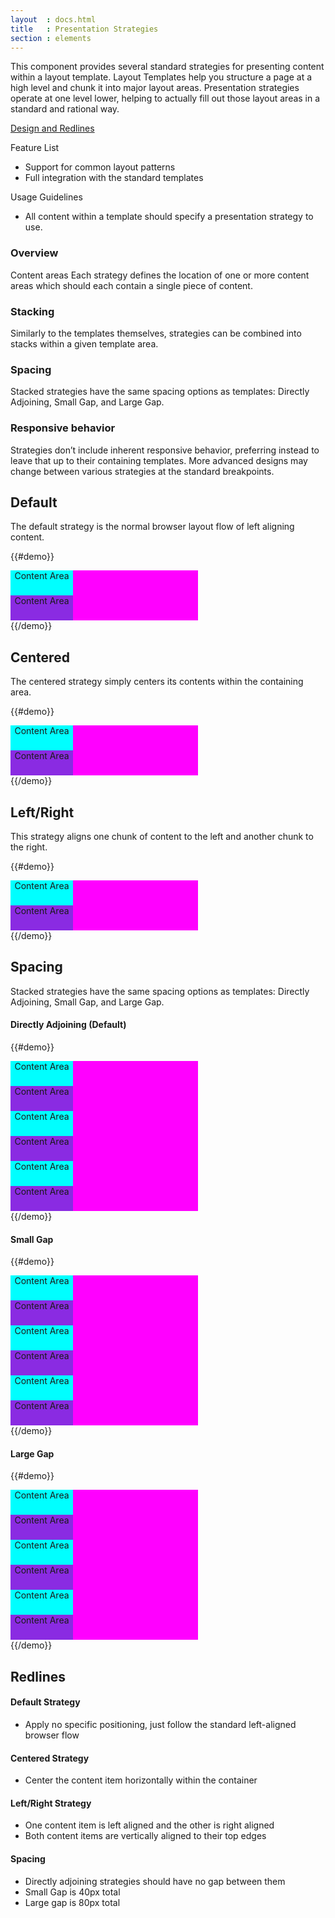 ```yaml
---
layout  : docs.html
title   : Presentation Strategies
section : elements
---
```



This component provides several standard strategies for presenting content within a layout template.
Layout Templates help you structure a page at a high level and chunk it into major layout areas. Presentation strategies operate at one level lower, helping to actually fill out those layout areas in a standard and rational way.

[Design and Redlines](https://pearson-higher-ed.github.io/design/c/presentation-strategies/)

Feature List
- Support for common layout patterns
- Full integration with the standard templates

Usage Guidelines
- All content within a template should specify a presentation strategy to use.


### Overview
Content areas
Each strategy defines the location of one or more content areas which should each contain a single piece of content.

### Stacking
Similarly to the templates themselves, strategies can be combined into stacks within a given template area.

### Spacing
Stacked strategies have the same spacing options as templates: Directly Adjoining, Small Gap, and Large Gap.

### Responsive behavior
Strategies don’t include inherent responsive behavior, preferring instead to leave that up to their containing templates. More advanced designs may change between various strategies at the standard breakpoints.


## Default
The default strategy is the normal browser layout flow of left aligning content.

{{#demo}}
<div class='pe-template__single' style='background:magenta;width:300px;'>
  <div class='pe-strategy__default'>
    <div style='background:cyan;text-align:center;height:40px;width:100px;'>Content Area</div>
    <div style='background:blueViolet;text-align:center;height:40px;width:100px;'>Content Area</div>
  </div>
</div>
{{/demo}}


## Centered
The centered strategy simply centers its contents within the containing area.

{{#demo}}
  <div class='pe-template__single' style='background:magenta;width:300px;'>
    <div class='pe-strategy__centered'>
      <div style='background:cyan;text-align:center;height:40px;width:100px;'>Content Area</div>
      <div style='background:blueViolet;text-align:center;height:40px;width:100px;'>Content Area</div>
    </div>
  </div>
{{/demo}}


## Left/Right
This strategy aligns one chunk of content to the left and another chunk to the right.

{{#demo}}
  <div class='pe-template__single' style='background:magenta;width:300px;'>
    <div class='pe-strategy__left_right'>
      <div style='background:cyan;text-align:center;height:40px;width:100px;'>Content Area</div>
      <div style='background:blueViolet;text-align:center;height:40px;width:100px;'>Content Area</div>
    </div>
  </div>
{{/demo}}


## Spacing
Stacked strategies have the same spacing options as templates: Directly Adjoining, Small Gap, and Large Gap.

#### Directly Adjoining (Default)
{{#demo}}
  <div class='pe-template__single' style='background:magenta;width:300px;'>
    <div class='pe-strategy__centered'>
      <div style='background:cyan;text-align:center;height:40px;width:100px;'>Content Area</div>
      <div style='background:blueViolet;text-align:center;height:40px;width:100px;'>Content Area</div>
    </div>
    <div class='pe-strategy__centered'>
      <div style='background:cyan;text-align:center;height:40px;width:100px;'>Content Area</div>
      <div style='background:blueViolet;text-align:center;height:40px;width:100px;'>Content Area</div>
    </div>
    <div class='pe-strategy__centered'>
      <div style='background:cyan;text-align:center;height:40px;width:100px;'>Content Area</div>
      <div style='background:blueViolet;text-align:center;height:40px;width:100px;'>Content Area</div>
    </div>
  </div>
{{/demo}}

#### Small Gap
{{#demo}}
  <div class='pe-template__single' style='background:magenta;width:300px;'>
    <div class='pe-strategy__centered--small-gap'>
      <div style='background:cyan;text-align:center;height:40px;width:100px;'>Content Area</div>
      <div style='background:blueViolet;text-align:center;height:40px;width:100px;'>Content Area</div>
    </div>
    <div class='pe-strategy__centered--small-gap'>
      <div style='background:cyan;text-align:center;height:40px;width:100px;'>Content Area</div>
      <div style='background:blueViolet;text-align:center;height:40px;width:100px;'>Content Area</div>
    </div>
    <div class='pe-strategy__centered--small-gap'>
      <div style='background:cyan;text-align:center;height:40px;width:100px;'>Content Area</div>
      <div style='background:blueViolet;text-align:center;height:40px;width:100px;'>Content Area</div>
    </div>
  </div>
{{/demo}}

#### Large Gap
{{#demo}}
  <div class='pe-template__single' style='background:magenta;width:300px;'>
    <div class='pe-strategy__centered--large-gap'>
      <div style='background:cyan;text-align:center;height:40px;width:100px;'>Content Area</div>
      <div style='background:blueViolet;text-align:center;height:40px;width:100px;'>Content Area</div>
    </div>
    <div class='pe-strategy__centered--large-gap'>
      <div style='background:cyan;text-align:center;height:40px;width:100px;'>Content Area</div>
      <div style='background:blueViolet;text-align:center;height:40px;width:100px;'>Content Area</div>
    </div>
    <div class='pe-strategy__centered--large-gap'>
      <div style='background:cyan;text-align:center;height:40px;width:100px;'>Content Area</div>
      <div style='background:blueViolet;text-align:center;height:40px;width:100px;'>Content Area</div>
    </div>
  </div>
{{/demo}}


## Redlines
#### Default Strategy
- Apply no specific positioning, just follow the standard left-aligned browser flow


#### Centered Strategy
- Center the content item horizontally within the container


#### Left/Right Strategy
- One content item is left aligned and the other is right aligned
- Both content items are vertically aligned to their top edges


#### Spacing
- Directly adjoining strategies should have no gap between them
- Small Gap is 40px total
- Large gap is 80px total
